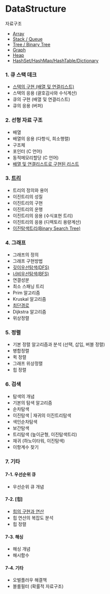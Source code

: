# DataStructure

자료구조 
- [Array](#2-선형-자료-구조) 
- [Stack / Queue](#1-큐-스택-데크)
- [Tree / Binary Tree](#3-트리)
- [Graph](#4-그래프) 
- [Heap](#7-2-힙)
- [HashSet/HashMap/HashTable/Dictionary](#7-3-해싱)

### 1. 큐 스택 데크 

- [스택의 구현 (배열 및 연결리스트)](https://github.com/yjo5252/TIL/blob/master/DataStructure/Stack.md)
- 스택의 응용 (괄호감사와 수식계산)
- 큐의 구현 (배열 및 연결리스트) 
- 큐의 응용 (버퍼)


### 2. 선형 자료 구조

- 배열
- 배열의 응용 (다항식, 희소행렬)
- 구조체
- 포인터 (C 언어)
- 동적메모리할당 (C 언어)
- [배열 및 연결리스트로 구현된 리스트](https://github.com/yjo5252/TIL/blob/master/DataStructure/Array%20vs%20LinkedList.md)

### 3. [트리](https://github.com/yjo5252/TIL/blob/master/DataStructure/BinarySearchTree.md)

- 트리의 정의와 용어
- 이진트리의 성질 
- 이진트리의 구현
- 이진트리의 운행 
- 이진트리의 응용 (수식표현 트리)
- 이진트리의 응용 (디렉토리 용량계산)
- [이진탐색트리(Binary Search Tree)](https://github.com/yjo5252/TIL/blob/master/DataStructure/BinarySearchTree.md) 

### 4. 그래프
- 그래프의 정의
- 그래프 구현방법
- [깊이우선탐색(DFS)](https://github.com/yjo5252/TIL/blob/master/DataStructure/DFS.md)
- [너비우선탐색(BFS)](https://github.com/yjo5252/TIL/blob/master/DataStructure/BFS.md)
- 연결성분 
- 최소 스패닝 트리
- Prim 알고리즘 
- Kruskal 알고리즘 
- [최단경로](https://github.com/yjo5252/TIL/blob/master/DataStructure/MinimumPath_WeightedGraph.md) 
- Dijkstra 알고리즘
- 위상정렬 

### 5. 정렬

- 기본 정렬 알고리즘과 분석 (선택, 삽입, 버블 정렬)
- 병합정렬
- 퀵 정렬
- 그래프 위상정렬
- 힙 정렬 

### 6. 검색

- 탐색의 개념
- 기본의 탐색 알고리즘 
- 순차탐색
- 이진탐색 | 재귀의 이진트리탐색
- 색인순차탐색
- 보간탐색
- 트리탐색 (높이균형, 이진탐색트리)
- 재귀 (하노이타워, 이진탐색)
- 이항계수 찾기 


### 7. 기타

#### 7-1. 우선순위 큐
- 우선순위 큐 개념

#### 7-2. [힙]
- [힙의 구현과 연산](https://github.com/yjo5252/TIL/blob/master/DataStructure/Binary%20Heap.md)
- 힙 연산의 복잡도 분석
- 힙 정렬 

#### 7-3. 해싱
- 해싱 개념
- 해시함수 

#### 7-4. 기타
- 오벌플러우 해결책 
- 블룸필터 (확률적 자료구조)
